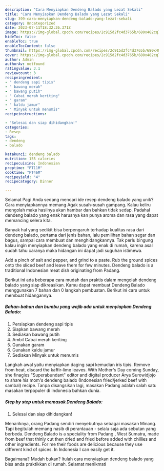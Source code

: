 ```yaml
---
description: "Cara Menyiapkan Dendeng Balado yang Lezat Sekali"
title: "Cara Menyiapkan Dendeng Balado yang Lezat Sekali"
slug: 399-cara-menyiapkan-dendeng-balado-yang-lezat-sekali
category: Uncategorized
date: 2023-07-11T18:32:26.371Z
image: https://img-global.cpcdn.com/recipes/2c915d2fc4d3765b/680x482cq70/dendeng-balado-foto-resep-utama.jpg
hideToc: false
enableToc: true
enableTocContent: false
thumbnail: https://img-global.cpcdn.com/recipes/2c915d2fc4d3765b/680x482cq70/dendeng-balado-foto-resep-utama.jpg
cover: https://img-global.cpcdn.com/recipes/2c915d2fc4d3765b/680x482cq70/dendeng-balado-foto-resep-utama.jpg
author: Admin
authorAv: notfound
ratingvalue: 3.1
reviewcount: 3
recipeingredient:
- " dendeng sapi tipis"
- " bawang merah"
- " bawang putih"
- " Cabai merah keriting"
- " garam"
- " kaldu jamur"
- " Minyak untuk menumis"
recipeinstructions:

- "Selesai dan siap dihidangkan!"
categories:
- Resep
tags:
- dendeng
- balado

katakunci: dendeng balado 
nutrition: 155 calories
recipecuisine: Indonesian
preptime: "PT11M"
cooktime: "PT46M"
recipeyield: "4"
recipecategory: Dinner

---
```



Selamat Pagi Anda sedang mencari ide resep dendeng balado yang unik? Cara menyiapkannya memang Agak susah-susah gampang. Kalau keliru mengolah maka hasilnya akan hambar dan bahkan tidak sedap. Padahal dendeng balado yang enak harusnya kan punya aroma dan rasa yang dapat memancing selera kita.


Banyak hal yang sedikit bisa berpengaruh terhadap kualitas rasa dari dendeng balado, pertama dari jenis bahan, lalu pemilihan bahan segar dan bagus, sampai cara membuat dan menghidangkannya. Tak perlu bingung kalau ingin menyiapkan dendeng balado yang enak di rumah, karena asal sudah tahu caranya maka hidangan ini dapat jadi suguhan istimewa.

Add a pinch of salt and pepper, and grind to a paste. Rub the ground spices onto the sliced beef and leave them for few minutes. Dendeng balado is a traditional Indonesian meat dish originating from Padang.


Berikut ini ada beberapa cara mudah dan praktis dalam mengolah dendeng balado yang siap dikreasikan. Kamu dapat membuat Dendeng Balado menggunakan 7 bahan dan 0 langkah pembuatan. Berikut ini cara untuk membuat hidangannya.

<!--inarticleads1-->

##### Bahan-bahan dan bumbu yang wajib ada untuk menyiapkan Dendeng Balado:

1. Persiapkan  dendeng sapi tipis
1. Siapkan  bawang merah
1. Sediakan  bawang putih
1. Ambil  Cabai merah keriting
1. Gunakan  garam
1. Gunakan  kaldu jamur
1. Sediakan  Minyak untuk menumis


Langkah awal yaitu menyiapkan daging sapi kemudian iris tipis. Remove from heat, discard the kaffir-lime leaves. With Mother&#39;s Day coming Sunday, she finagles &#34;Superabundant&#34; editor and digital producer Arya Surowidjojo to share his mom&#39;s dendeng balado (Indonesian fried/jerked beef with sambal) recipe. Tanpa disangsikan lagi, masakan Padang adalah salah satu masakan terpopuler di Indonesia bahkan dunia. 

<!--inarticleads2-->

##### Step by step untuk memasak Dendeng Balado:


1. Selesai dan siap dihidangkan!

Menariknya, orang Padang sendiri menyebutnya sebagai masakan Minang. Tapi begitulah memang nasib di perantauan - selalu saja ada sebutan yang berbeda. Dendeng Balado is a speciality from Padang , West Sumatra, made from beef that thinly cut then dried and fried before added with chillies and other ingredients. For me their foods are delicious because they use different kind of spices. In Indonesia I can easily get it. 

Bagaimana? Mudah bukan? Itulah cara menyiapkan dendeng balado yang bisa anda praktikkan di rumah. Selamat menikmati
